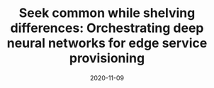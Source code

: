---
title: "Seek common while shelving differences: Orchestrating deep neural networks for edge service provisioning"
collection: publications
category: 2020
date: 2020-11-09
permalink: /publication/Seek common while shelving differences_Orchestrating deep neural networks for edge service provisioning
excerpt: '<strong><u>Lixing Chen</u></strong>, Jie Xu'
venue: 'IEEE Journal on Selected Areas in Communications'
paperurl: 'https://ieeexplore.ieee.org/abstract/document/9252961'
---